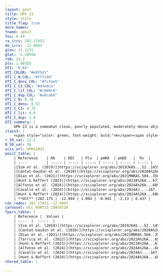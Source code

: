 ```yaml
---
layout: post
title: UPK 23
style: style
title_flag: true
more_names: 
fname: upk23
fov: 0.44
ra_icrs: 282.17452
de_icrs: -12.9043
glon: 21.1231
glat: -5.24558
r50: 13.2
plx: 1.00355
UTI: "0.65"
UTI_COLOR: "#e9f5d1"
UTI_C_N_COL: "#fff1d4"
UTI_C_dens_COL: "#fcfee5"
UTI_C_C3_COL: "#d4edca"
UTI_C_lit_COL: "#c9e8c8"
UTI_C_dup_COL: "#a6cab9"
UTI_C_N: 0.38
UTI_C_dens: 0.52
UTI_C_C3: 0.75
UTI_C_lit: 0.8
UTI_C_dup: 1.0
UTI_summary: |
    UPK 23 is a somewhat close, poorly populated, moderately dense object of high C3 quality. It is well-studied in the literature.
class3: |
    <span style="color: green; font-weight: bold;">A</span><span style="color: #FFC300; font-weight: bold;">B</span>
r_50_val: 13.2
N_50_val: 38
scix_url: UPK%2023
posit_table: |
    | Reference    | RA    | DEC   | Plx  | pmRA  | pmDE   |  Rv  |
    | :---         | :---: | :---: | :---: | :---: | :---: | :---: |
    |[Sim et al. (2019)](https://scixplorer.org/abs/2019JKAS...52..145S) | 282.21 | -12.885 | -- | -0.9 | -2.08 | -- |
    |[Cantat-Gaudin et al. (2020)](https://scixplorer.org/abs/2020A%26A...640A...1C) | 282.218 | -12.879 | 1.021 | -0.913 | -2.127 | -- |
    |[Dias et al. (2021)](https://scixplorer.org/abs/2021MNRAS.504..356D) | 282.224 | -12.868 | 1.009 | -0.918 | -2.094 | -- |
    |[Hunt & Reffert (2023)](https://scixplorer.org/abs/2023A%26A...673A.114H) | 282.2 | -12.883 | 0.979 | -0.972 | -2.169 | -16.227 |
    |[Alfonso et al. (2024)](https://scixplorer.org/abs/2024A%26A...689A..18A) | 282.186 | -12.854 | 0.946 | -0.93 | -2.134 | -- |
    |[Cavallo et al. (2024)](https://scixplorer.org/abs/2024AJ....167...12C) | 282.221 | -12.87 | 0.984 | -- | -- | -- |
    |[Hunt & Reffert (2024)](https://scixplorer.org/abs/2024A%26A...686A..42H) | 282.2 | -12.883 | 0.979 | -0.972 | -2.169 | -16.227 |
    | **UCC** |282.175 | -12.904 | 1.004 | -0.941 | -2.13 | 8.437 | 
cds_radec: 282.17452,-12.9043
carousel: UCC_HUNT23_CANTAT20
fpars_table: |
    | Reference |  Values |
    | :---  |  :---:  |
    | [Sim et al. (2019)](https://scixplorer.org/abs/2019JKAS...52..145S) | `d_pc=952, log(age)=8.55` |
    | [Cantat-Gaudin et al. (2020)](https://scixplorer.org/abs/2020A%26A...640A...1C) | `AVNN=1.11, DMNN=9.94, AgeNN=8.04` |
    | [Dias et al. (2021)](https://scixplorer.org/abs/2021MNRAS.504..356D) | `Av=1.526, Dist=951, logage=7.468, [Fe/H]=0.251` |
    | [Tarricq et al. (2022)](https://scixplorer.org/abs/2022A%26A...659A..59T) | `Dist=950, logAgeNN=8.07` |
    | [Hunt & Reffert (2023)](https://scixplorer.org/abs/2023A%26A...673A.114H) | `AV50=1.345, diffAV50=1.03, MOD50=9.87, logAge50=8.191` |
    | [Alfonso et al. (2024)](https://scixplorer.org/abs/2024A%26A...689A..18A) | `AV=1.10981, MOD=9.94005, logAge=8.26151, Z=0.25094` |
    | [Cavallo et al. (2024)](https://scixplorer.org/abs/2024AJ....167...12C) | `AV50=1.04, dMod50=10.02, logAge50=8.43, [Fe/H]50=0.58` |
    | [Hunt & Reffert (2024)](https://scixplorer.org/abs/2024A%26A...686A..42H) | `MassJ=120.533` |
shared_table: |
    
---
```

